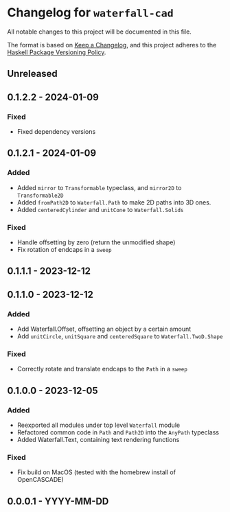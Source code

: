 # Changelog for `waterfall-cad`

All notable changes to this project will be documented in this file.

The format is based on [Keep a Changelog](https://keepachangelog.com/en/1.0.0/),
and this project adheres to the
[Haskell Package Versioning Policy](https://pvp.haskell.org/).


## Unreleased

## 0.1.2.2 - 2024-01-09 

### Fixed

- Fixed dependency versions

## 0.1.2.1 - 2024-01-09 

### Added

- Added `mirror` to `Transformable` typeclass, and `mirror2D` to `Transformable2D`
- Added `fromPath2D` to `Waterfall.Path` to make 2D paths into 3D ones.
- Added `centeredCylinder` and `unitCone` to `Waterfall.Solids`

### Fixed

- Handle offsetting by zero (return the unmodified shape)
- Fix rotation of endcaps in a `sweep`

## 0.1.1.1 - 2023-12-12 

## 0.1.1.0 - 2023-12-12 

### Added 

- Add Waterfall.Offset, offsetting an object by a certain amount
- Add `unitCircle`, `unitSquare` and `centeredSquare` to `Waterfall.TwoD.Shape`

### Fixed

- Correctly rotate and translate endcaps to the `Path` in a `sweep`

## 0.1.0.0 - 2023-12-05 

### Added

- Reexported all modules under top level `Waterfall` module
- Refactored common code in `Path` and `Path2D` into the `AnyPath` typeclass
- Added Waterfall.Text, containing text rendering functions

### Fixed

- Fix build on MacOS (tested with the homebrew install of OpenCASCADE)


## 0.0.0.1 - YYYY-MM-DD
